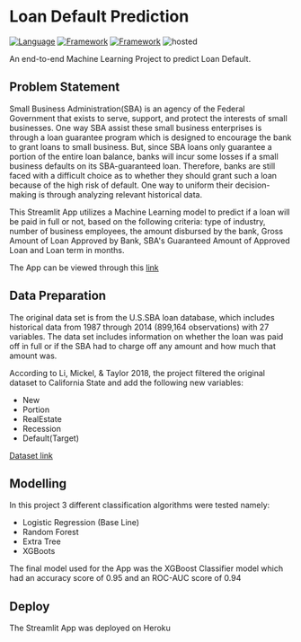 # **Loan Default Prediction**

[![Language](https://img.shields.io/badge/Python-darkblue.svg?style=flat&logo=python&logoColor=white)](https://www.python.org)
[![Framework](https://img.shields.io/badge/sklearn-darkorange.svg?style=flat&logo=scikit-learn&logoColor=white)](https://scikit-learn.org/)
[![Framework](https://img.shields.io/badge/Streamlit-red.svg?style=flat&logo=streamlit&logoColor=white)](https://streamlit.io/)
![hosted](https://img.shields.io/badge/Heroku-430098?style=flat&logo=heroku&logoColor=white)

An end-to-end Machine Learning Project to predict Loan Default.

## **Problem Statement**
Small Business Administration(SBA) is an agency of the Federal Government that exists to serve, support, and protect the interests of small businesses. One way SBA assist these small business enterprises is through a loan guarantee program which is designed to encourage the bank to grant loans to small business. But, since SBA loans only guarantee a portion of the entire loan balance, banks will incur some losses if a small business defaults on its SBA-guaranteed loan. Therefore, banks are still faced with a difficult choice as to whether they should grant such a loan because of the high risk of default. One way to uniform their decision-making is through analyzing relevant historical data.

This Streamlit App utilizes a Machine Learning model to predict if a loan will be paid in full or not, based on the following criteria: type of industry, number of business employees, the amount disbursed by the bank, Gross Amount of Loan Approved by Bank, SBA's Guaranteed Amount of Approved Loan and Loan term in months. 

The App can be viewed through this [link](https://loan-default-app.herokuapp.com/)

## **Data Preparation**
The original data set is from the U.S.SBA loan database, which includes historical data from 1987 through 2014 (899,164 observations) with 27 variables. The data set includes information on whether the loan was paid off in full or if the SBA had to charge off any amount and how much that amount was. 

According to Li, Mickel, & Taylor 2018, the project filtered the  original dataset to California State and  add the following new variables:

- New
- Portion 
- RealEstate
- Recession
- Default(Target)


[Dataset link](https://amstat.tandfonline.com/doi/full/10.1080/10691898.2018.1434342)

## **Modelling**

In this project 3 different classification algorithms were tested namely:
- Logistic Regression (Base Line)
- Random Forest
- Extra Tree
- XGBoots

The final model used for the App was the XGBoost Classifier model which had an accuracy score of 0.95 and an ROC-AUC score of 0.94

## **Deploy**
The Streamlit App was deployed on Heroku

